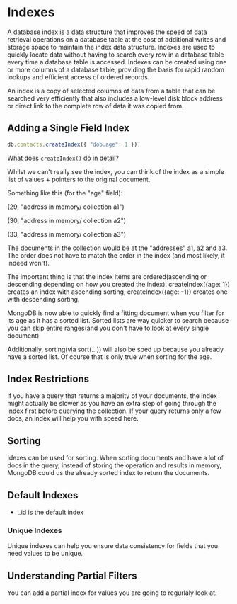 # Indexes

A database index is a data structure that improves the speed of data retrieval operations on a database table at the cost of additional writes and storage space to maintain the index data structure. Indexes are used to quickly locate data without having to search every row in a database table every time a database table is accessed. Indexes can be created using one or more columns of a database table, providing the basis for rapid random lookups and efficient access of ordered records.

An index is a copy of selected columns of data from a table that can be searched very efficiently that also includes a low-level disk block address or direct link to the complete row of data it was copied from.

## Adding a Single Field Index

```JavaScript
db.contacts.createIndex({ "dob.age": 1 });

```

What does `createIndex()` do in detail?

Whilst we can't really see the index, you can think of the index as a simple list of values + pointers to the original document.

Something like this (for the "age" field):

(29, "address in memory/ collection a1")

(30, "address in memory/ collection a2")

(33, "address in memory/ collection a3")

The documents in the collection would be at the "addresses" a1, a2 and a3. The order does not have to match the order in the index (and most likely, it indeed won't).

The important thing is that the index items are ordered(ascending or descending depending on how you created the index). createIndex({age: 1}) creates an index with ascending sorting, createIndex({age: -1}) creates one with descending sorting.

MongoDB is now able to quickly find a fitting document when you filter for its age as it has a sorted list. Sorted lists are way quicker to search because you can skip entire ranges(and you don't have to look at every single document)

Additionally, sorting(via sort(...)) will also be sped up because you already have a sorted list. Of course that is only true when sorting for the age.


## Index Restrictions

If you have a query that returns a majority of your documents, the index might actually be slower as you have an extra step of going through the index first before querying the collection. If your query returns only a few docs, an index will help you with speed here.

## Sorting

Idexes can be used for sorting. When sorting documents and have a lot of docs in the query, instead of storing the operation and results in memory, MongoDB could us the already sorted index to return the documents.

## Default Indexes
- _id is the default index

### Unique Indexes
Unique indexes can help you ensure data consistency for fields that you need values to be unique.

## Understanding Partial Filters

You can add a partial index for values you are going to regurlaly look at.